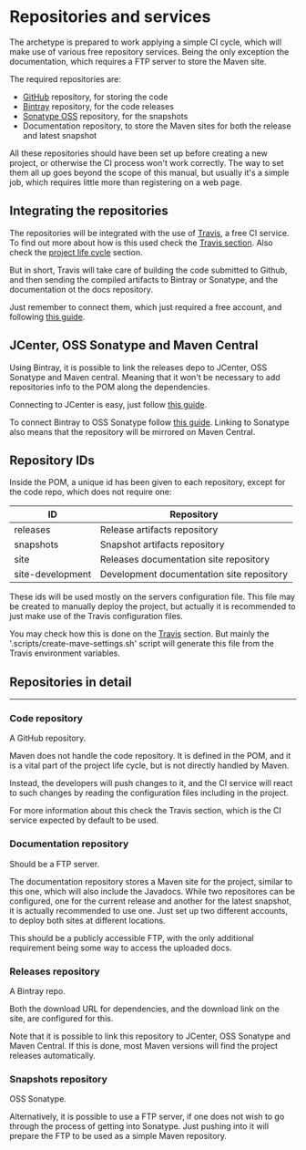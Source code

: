 # Repositories and services

The archetype is prepared to work applying a simple CI cycle, which will make use of various free repository services. Being the only exception the documentation, which requires a FTP server to store the Maven site.

The required repositories are:

- [GitHub](https://github.com/) repository, for storing the code
- [Bintray](https://bintray.com/) repository, for the code releases
- [Sonatype OSS](https://oss.sonatype.org/) repository, for the snapshots
- Documentation repository, to store the Maven sites for both the release and latest snapshot

All these repositories should have been set up before creating a new project, or otherwise the CI process won't work correctly. The way to set them all up goes beyond the scope of this manual, but usually it's a simple job, which requires little more than registering on a web page.

## Integrating the repositories

The repositories will be integrated with the use of [Travis](https://travis-ci.org), a free CI service. To find out more about how is this used check the [Travis section](./travis.html). Also check the [project life cycle](./lifecycle.html) section.

But in short, Travis will take care of building the code submitted to Github, and then sending the compiled artifacts to Bintray or Sonatype, and the documentation ot the docs repository.

Just remember to connect them, which just required a free account, and following [this guide](http://docs.travis-ci.com/user/getting-started/#To-get-started-with-Travis-CI%3A).

## JCenter, OSS Sonatype and Maven Central

Using Bintray, it is possible to link the releases depo to JCenter, OSS Sonatype and Maven central. Meaning that it won't be necessary to add repositories info to the POM along the dependencies.

Connecting to JCenter is easy, just follow [this guide](https://bintray.com/docs/usermanual/uploads/uploads_includingyourpackagesinjcenter.html).

To connect Bintray to OSS Sonatype follow [this guide](http://blog.bintray.com/2014/02/11/bintray-as-pain-free-gateway-to-maven-central/). Linking to Sonatype also means that the repository will be mirrored on Maven Central.

## Repository IDs

Inside the POM, a unique id has been given to each repository, except for the code repo, which does not require one:

|ID|Repository|
|---|---|
|releases|Release artifacts repository|
|snapshots|Snapshot artifacts repository|
|site|Releases documentation site repository|
|site-development|Development documentation site repository|

These ids will be used mostly on the servers configuration file. This file may be created to manually deploy the project, but actually it is recommended to just make use of the Travis configuration files.

You may check how this is done on the [Travis](./travis.html) section. But mainly the '.scripts/create-mave-settings.sh' script will generate this file from the Travis environment variables.

## Repositories in detail

---

### Code repository

A GitHub repository.

Maven does not handle the code repository. It is defined in the POM, and it is a vital part of the project life cycle, but is not directly handled by Maven.

Instead, the developers will push changes to it, and the CI service will react to such changes by reading the configuration files including in the project.

For more information about this check the Travis section, which is the CI service expected by default to be used.

### Documentation repository

Should be a FTP server.

The documentation repository stores a Maven site for the project, similar to this one, which will also include the Javadocs. While two repositores can be configured, one for the current release and another for the latest snapshot, it is actually recommended to use one. Just set up two different accounts, to deploy both sites at different locations.

This should be a publicly accessible FTP, with the only additional requirement being some way to access the uploaded docs.

### Releases repository

A Bintray repo.

Both the download URL for dependencies, and the download link on the site, are configured for this.

Note that it is possible to link this repository to JCenter, OSS Sonatype and Maven Central. If this is done, most Maven versions will find the project releases automatically.

### Snapshots repository

OSS Sonatype.

Alternatively, it is possible to use a FTP server, if one does not wish to go through the process of getting into Sonatype. Just pushing into it will prepare the FTP to be used as a simple Maven repository.
